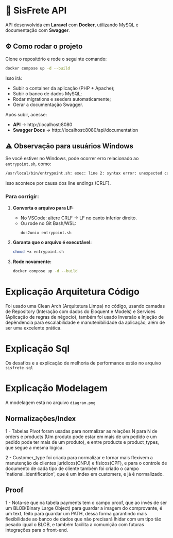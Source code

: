 # 🚀 SisFrete API

API desenvolvida em **Laravel** com **Docker**, utilizando MySQL e documentação com **Swagger**.

## ⚙️ Como rodar o projeto

Clone o repositório e rode o seguinte comando:

```bash
docker compose up -d --build
```

Isso irá:

- Subir o container da aplicação (PHP + Apache);
- Subir o banco de dados MySQL;
- Rodar migrations e seeders automaticamente;
- Gerar a documentação Swagger.

Após subir, acesse:

- **API** → http://localhost:8080
- **Swagger Docs** → http://localhost:8080/api/documentation

## ⚠️ Observação para usuários Windows

Se você estiver no Windows, pode ocorrer erro relacionado ao `entrypoint.sh`, como:

```bash
/usr/local/bin/entrypoint.sh: exec: line 2: syntax error: unexpected carriage return
```

Isso acontece por causa dos line endings (CRLF).

### Para corrigir:

1. **Converta o arquivo para LF:**
   - No VSCode: altere CRLF → LF no canto inferior direito.
   - Ou rode no Git Bash/WSL:
     ```bash
     dos2unix entrypoint.sh
     ```

2. **Garanta que o arquivo é executável:**
   ```bash
   chmod +x entrypoint.sh
   ```

3. **Rode novamente:**
   ```bash
   docker compose up -d --build
   ```

# Explicação Arquitetura Código

Foi usado uma Clean Arch (Arquitetura Limpa) no código, usando camadas de Repository (Interação com dados do Eloquent e Models) e Services (Aplicação de regras de négocio), também foi usado Inversão e Injeção de depêndencia para escalabilidade e manutenibilidade da aplicação, além de ser uma excelente prática.

# Explicação Sql

Os desafios e a explicação de melhoria de performance estão no arquivo `sisfrete.sql`

# Explicação Modelagem

A modelagem está no arquivo `diagram.png`

## Normalizações/Index
   1 - Tabelas Pivot foram usadas para normalizar as relações N para N de orders e products (Um produto pode estar em mais de um pedido e um pedido pode ter mais de um produto), e entre products e product_types, que segue a mesma lógica.
   
   2 - Customer_type foi criada para normalizar e tornar mais flexivem a manutenção de clientes juridicos(CNPJ) e físicos(CPF), e para o controle de documento de cada tipo de cliente também foi criado o campo 'national_identification', que é um index em customers, e já é normalizado.

## Proof
   1 - Nota-se que na tabela payments tem o campo proof, que ao invés de ser um BLOB(Binary Large Object) para guardar a imagem do comprovante, é um text, feito para guardar um PATH, dessa forma garantindo mais flexibilidade ao banco de dados que não precisará lhidar com um tipo tão pesado igual o BLOB, e também facilita a comunição com futuras integrações para o front-end.


